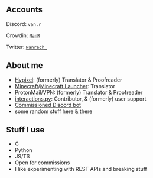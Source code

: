 ## Accounts
Discord: `van.r`

Crowdin: [`NanR`](https://crowdin.com/profile/NanR)

Twitter: [`Nanrech_`](https://twitter.com/Nanrech_)

## About me
- [Hypixel](https://crowdin.com/project/hypixel): (formerly) Translator & Proofreader 
- [Minecraft](https://crowdin.com/project/minecraft)/[Minecraft Launcher](https://crowdin.com/project/minecraft-launcher): Translator
- ProtonMail/VPN: (formerly) Translator & Proofreader
- [interactions.py](https://github.com/interactions-py/): Contributor, & (formerly) user support
- [Commissioned Discord bot](https://github.com/Nanrech/2bot)
- some random stuff here & there

## Stuff I use
- C
- Python
- JS/TS
- Open for commissions
- I like experimenting with REST APIs and breaking stuff
